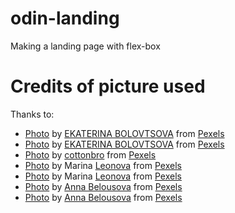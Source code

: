 # odin-landing
Making a landing page with flex-box

Credits of picture used
===
Thanks to:
- [Photo](https://images.pexels.com/photos/7307584/pexels-photo-7307584.jpeg?auto=compress&cs=tinysrgb&h=750&w=1260) by [EKATERINA BOLOVTSOVA] from [Pexels]
- [Photo](https://images.pexels.com/photos/7307584/pexels-photo-7307584.jpeg?auto=compress&cs=tinysrgb&h=750&w=1260) by [EKATERINA BOLOVTSOVA] from [Pexels]
- [Photo](https://images.pexels.com/photos/4965821/pexels-photo-4965821.jpeg?auto=compress&cs=tinysrgb&h=750&w=1260) by [cottonbro] from [Pexels]
- [Photo](https://images.pexels.com/photos/7630761/pexels-photo-7630761.jpeg?auto=compress&cs=tinysrgb&dpr=3&h=750&w=1260) by Marina [Leonova] from [Pexels]
- [Photo](https://images.pexels.com/photos/7630177/pexels-photo-7630177.jpeg?auto=compress&cs=tinysrgb&h=750&w=1260) by Marina [Leonova] from [Pexels]
- [Photo](https://images.pexels.com/photos/10991288/pexels-photo-10991288.jpeg?auto=compress&cs=tinysrgb&h=750&w=1260) by [Anna Belousova] from [Pexels]
- [Photo](https://images.pexels.com/photos/10991314/pexels-photo-10991314.jpeg?cs=srgb&dl=pexels-anna-belousova-10991314.jpg&fm=jpg) by [Anna Belousova] from [Pexels]

<!-- References -->
[EKATERINA BOLOVTSOVA]: https://www.pexels.com/@ekaterina-bolovtsova
[Pexels]: https://www.pexels.com/
[cottonbro]: https://www.pexels.com/@cottonbro
[Leonova]: https://www.pexels.com/@marina-zasorina
[Anna Belousova]: https://www.pexels.com/@anna-belousova-130658517
